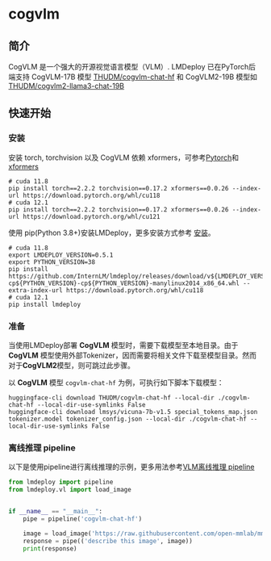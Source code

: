 # cogvlm

## 简介

CogVLM 是一个强大的开源视觉语言模型（VLM）. LMDeploy 已在PyTorch后端支持 CogVLM-17B 模型 [THUDM/cogvlm-chat-hf](https://huggingface.co/THUDM/cogvlm-chat-hf) 和 CogVLM2-19B 模型如[THUDM/cogvlm2-llama3-chat-19B](https://huggingface.co/THUDM/cogvlm2-llama3-chat-19B)

## 快速开始

### 安装

安装 torch, torchvision 以及 CogVLM 依赖 xformers，可参考[Pytorch](https://pytorch.org/get-started)和[xformers](https://github.com/facebookresearch/xformers?tab=readme-ov-file#installing-xformers)

```shell
# cuda 11.8
pip install torch==2.2.2 torchvision==0.17.2 xformers==0.0.26 --index-url https://download.pytorch.org/whl/cu118
# cuda 12.1
pip install torch==2.2.2 torchvision==0.17.2 xformers==0.0.26 --index-url https://download.pytorch.org/whl/cu121
```

使用 pip(Python 3.8+)安装LMDeploy，更多安装方式参考 [安装](https://lmdeploy.readthedocs.io/zh-cn/latest/get_started.html#id2)。

```shell
# cuda 11.8
export LMDEPLOY_VERSION=0.5.1
export PYTHON_VERSION=38
pip install https://github.com/InternLM/lmdeploy/releases/download/v${LMDEPLOY_VERSION}/lmdeploy-${LMDEPLOY_VERSION}+cu118-cp${PYTHON_VERSION}-cp${PYTHON_VERSION}-manylinux2014_x86_64.whl --extra-index-url https://download.pytorch.org/whl/cu118
# cuda 12.1
pip install lmdeploy
```

### 准备

当使用LMDeploy部署 **CogVLM** 模型时，需要下载模型至本地目录。由于 **CogVLM** 模型使用外部Tokenizer，因而需要将相关文件下载至模型目录。然而对于**CogVLM2**模型，则可跳过此步骤。

以 **CogVLM** 模型 `cogvlm-chat-hf` 为例，可执行如下脚本下载模型：

```shell
huggingface-cli download THUDM/cogvlm-chat-hf --local-dir ./cogvlm-chat-hf --local-dir-use-symlinks False
huggingface-cli download lmsys/vicuna-7b-v1.5 special_tokens_map.json tokenizer.model tokenizer_config.json --local-dir ./cogvlm-chat-hf --local-dir-use-symlinks False
```

### 离线推理 pipeline

以下是使用pipeline进行离线推理的示例，更多用法参考[VLM离线推理 pipeline](https://lmdeploy.readthedocs.io/zh-cn/latest/inference/vl_pipeline.html#vlm-pipeline)

```python
from lmdeploy import pipeline
from lmdeploy.vl import load_image


if __name__ == "__main__":
    pipe = pipeline('cogvlm-chat-hf')

    image = load_image('https://raw.githubusercontent.com/open-mmlab/mmdeploy/main/tests/data/tiger.jpeg')
    response = pipe(('describe this image', image))
    print(response)
```

